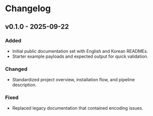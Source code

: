 # Changelog

## v0.1.0 - 2025-09-22

### Added
- Initial public documentation set with English and Korean READMEs.
- Starter example payloads and expected output for quick validation.

### Changed
- Standardized project overview, installation flow, and pipeline description.

### Fixed
- Replaced legacy documentation that contained encoding issues.
